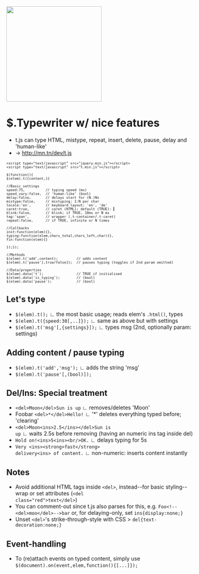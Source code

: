 
<img height="250" width="250" src="http://mn.tn/dev/t.js/t.js.1.png"/>

$.Typewriter w/ nice features
===
* t.js can type HTML, mistype, repeat, insert, delete, pause, delay and 'human-like'
* &rarr; <a href="http://mn.tn/dev/t.js">http://mn.tn/dev/t.js</a>

<pre style="font-size:x-small">
&lt;script type="text/javascript" src="jquery.min.js"&gt;&lt;/script&gt;
&lt;script type="text/javascript" src="t.min.js"&gt;&lt;/script&gt;

$(function(){
$(elem).t([content,]{

//Basic settings
speed:75,          // typing speed (ms)
speed_vary:false,  // 'human-like' (bool)
delay:false,       // delays start for (N.)Ns
mistype:false,     // mistyping: 1:N per char
locale:'en',       // keyboard layout; 'en', 'de'
caret:true,        // caret (HTML); default (TRUE): ▎
blink:false,       // blink; if TRUE, 10ms or N ms
tag:'span',        // wrapper (.t-container/.t-caret)
repeat:false,      // if TRUE, infinite or N times

//Callbacks
init:function(elem){}, 
typing:function(elem,chars_total,chars_left,char){},
fin:function(elem){}

});});

//Methods
$(elem).t('add',content);         // adds content
$(elem).t('pause'[,true/false]);  // pauses typing (toggles if 2nd param omitted)

//Data/properties
$(elem).data('t');                // TRUE if initialised
$(elem).data('is_typing');        // (bool)
$(elem).data('pause');            // (bool)
</pre>
Let's type
---
* <code>$(elem).t();</code> ∟ the most basic usage; reads elem's <code>.html()</code>, types
* <code>$(elem).t({speed:30[,..]});</code> ∟ same as above but with settings
* <code>$(elem).t('msg'[,{settings}]);</code> ∟ types msg (2nd, optionally param: settings)

Adding content / pause typing
----
* <code>$(elem).t('add','msg');</code> ∟ adds the string 'msg'
* <code>$(elem).t('pause'[,(bool)]);</code>

Del/Ins: Special treatment
-----
* <code>&lt;del&gt;Moon&lt;/del&gt;Sun is up</code> ∟ removes/deletes 'Moon'
* Foobar <code>&lt;del&gt;&#42;&lt;/del&gt;Hello!</code> ∟ '*' deletes everything typed before; 'clearing'
* <code>&lt;del&gt;Moon&lt;ins&gt;2.5&lt;/ins&gt;&lt;/del&gt;Sun is up</code> ∟  waits 2.5s before removing (having an numeric ins tag inside del)
* <code>Hold on!&lt;ins&gt;5&lt;ins&gt;&lt;br/&gt;OK.</code> ∟ delays typing for 5s
* <code>Very &lt;ins&gt;&lt;strong&gt;fast&lt;/strong&gt; delivery&lt;ins&gt; of content.</code> ∟ non-numeric: inserts content instantly

Notes
----
* Avoid additional HTML tags inside <code>&lt;del&gt;</code>, instead--for basic styling--wrap or set attributes (<code>&lt;del class="red"&gt;text&lt;/del&gt;</code>)
* You can comment-out since t.js also parses for this, e.g. <code>Foo&lt;!--&lt;del&gt;moo&lt;/del&gt;--&gt;bar</code> or, for delaying-only, set <code>ins{display:none;}</code>
* Unset <code>&lt;del&gt;</code>'s strike-through-style with CSS > <code>del{text-decoration:none;}</code>

Event-handling
----
* To (re)attach events on typed content, simply use <code>$(document).on(event,elem,function(){[...]});</code>


